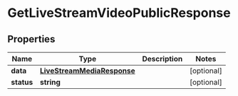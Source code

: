 
# GetLiveStreamVideoPublicResponse

## Properties

Name | Type | Description | Notes
------------ | ------------- | ------------- | -------------
**data** | [**LiveStreamMediaResponse**](LiveStreamMediaResponse.md) |  |  [optional]
**status** | **string** |  |  [optional]



